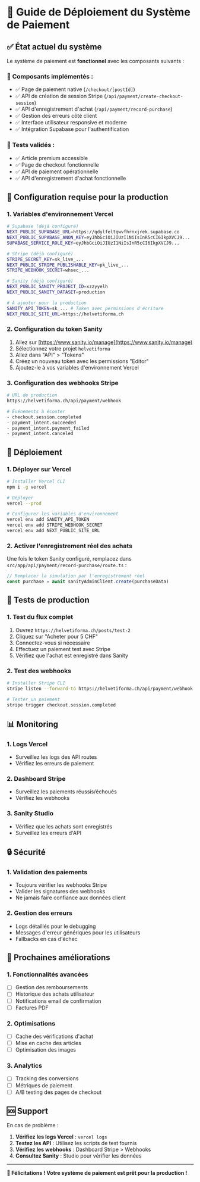 # 🚀 Guide de Déploiement du Système de Paiement

## ✅ **État actuel du système**

Le système de paiement est **fonctionnel** avec les composants suivants :

### 🎯 **Composants implémentés :**
- ✅ Page de paiement native (`/checkout/[postId]`)
- ✅ API de création de session Stripe (`/api/payment/create-checkout-session`)
- ✅ API d'enregistrement d'achat (`/api/payment/record-purchase`)
- ✅ Gestion des erreurs côté client
- ✅ Interface utilisateur responsive et moderne
- ✅ Intégration Supabase pour l'authentification

### 🧪 **Tests validés :**
- ✅ Article premium accessible
- ✅ Page de checkout fonctionnelle
- ✅ API de paiement opérationnelle
- ✅ API d'enregistrement d'achat fonctionnelle

## 🔧 **Configuration requise pour la production**

### 1. **Variables d'environnement Vercel**

```bash
# Supabase (déjà configuré)
NEXT_PUBLIC_SUPABASE_URL=https://qdylfeltqwvfhrnxjrek.supabase.co
NEXT_PUBLIC_SUPABASE_ANON_KEY=eyJhbGciOiJIUzI1NiIsInR5cCI6IkpXVCJ9...
SUPABASE_SERVICE_ROLE_KEY=eyJhbGciOiJIUzI1NiIsInR5cCI6IkpXVCJ9...

# Stripe (déjà configuré)
STRIPE_SECRET_KEY=sk_live_...
NEXT_PUBLIC_STRIPE_PUBLISHABLE_KEY=pk_live_...
STRIPE_WEBHOOK_SECRET=whsec_...

# Sanity (déjà configuré)
NEXT_PUBLIC_SANITY_PROJECT_ID=xzzyyelh
NEXT_PUBLIC_SANITY_DATASET=production

# À ajouter pour la production
SANITY_API_TOKEN=sk_... # Token avec permissions d'écriture
NEXT_PUBLIC_SITE_URL=https://helvetiforma.ch
```

### 2. **Configuration du token Sanity**

1. Allez sur [https://www.sanity.io/manage](https://www.sanity.io/manage)
2. Sélectionnez votre projet `helvetiforma`
3. Allez dans "API" > "Tokens"
4. Créez un nouveau token avec les permissions "Editor"
5. Ajoutez-le à vos variables d'environnement Vercel

### 3. **Configuration des webhooks Stripe**

```bash
# URL de production
https://helvetiforma.ch/api/payment/webhook

# Événements à écouter
- checkout.session.completed
- payment_intent.succeeded
- payment_intent.payment_failed
- payment_intent.canceled
```

## 🚀 **Déploiement**

### 1. **Déployer sur Vercel**

```bash
# Installer Vercel CLI
npm i -g vercel

# Déployer
vercel --prod

# Configurer les variables d'environnement
vercel env add SANITY_API_TOKEN
vercel env add STRIPE_WEBHOOK_SECRET
vercel env add NEXT_PUBLIC_SITE_URL
```

### 2. **Activer l'enregistrement réel des achats**

Une fois le token Sanity configuré, remplacez dans `src/app/api/payment/record-purchase/route.ts` :

```typescript
// Remplacer la simulation par l'enregistrement réel
const purchase = await sanityAdminClient.create(purchaseData)
```

## 🧪 **Tests de production**

### 1. **Test du flux complet**

1. Ouvrez `https://helvetiforma.ch/posts/test-2`
2. Cliquez sur "Acheter pour 5 CHF"
3. Connectez-vous si nécessaire
4. Effectuez un paiement test avec Stripe
5. Vérifiez que l'achat est enregistré dans Sanity

### 2. **Test des webhooks**

```bash
# Installer Stripe CLI
stripe listen --forward-to https://helvetiforma.ch/api/payment/webhook

# Tester un paiement
stripe trigger checkout.session.completed
```

## 📊 **Monitoring**

### 1. **Logs Vercel**
- Surveillez les logs des API routes
- Vérifiez les erreurs de paiement

### 2. **Dashboard Stripe**
- Surveillez les paiements réussis/échoués
- Vérifiez les webhooks

### 3. **Sanity Studio**
- Vérifiez que les achats sont enregistrés
- Surveillez les erreurs d'API

## 🔒 **Sécurité**

### 1. **Validation des paiements**
- Toujours vérifier les webhooks Stripe
- Valider les signatures des webhooks
- Ne jamais faire confiance aux données client

### 2. **Gestion des erreurs**
- Logs détaillés pour le debugging
- Messages d'erreur génériques pour les utilisateurs
- Fallbacks en cas d'échec

## 🎯 **Prochaines améliorations**

### 1. **Fonctionnalités avancées**
- [ ] Gestion des remboursements
- [ ] Historique des achats utilisateur
- [ ] Notifications email de confirmation
- [ ] Factures PDF

### 2. **Optimisations**
- [ ] Cache des vérifications d'achat
- [ ] Mise en cache des articles
- [ ] Optimisation des images

### 3. **Analytics**
- [ ] Tracking des conversions
- [ ] Métriques de paiement
- [ ] A/B testing des pages de checkout

## 🆘 **Support**

En cas de problème :

1. **Vérifiez les logs Vercel** : `vercel logs`
2. **Testez les API** : Utilisez les scripts de test fournis
3. **Vérifiez les webhooks** : Dashboard Stripe > Webhooks
4. **Consultez Sanity** : Studio pour vérifier les données

---

**🎉 Félicitations ! Votre système de paiement est prêt pour la production !**
